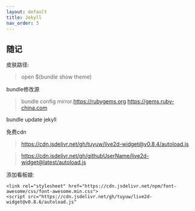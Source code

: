 ```yaml
---
layout: default
title: Jekyll
nav_order: 3
---
```


## 随记


皮肤路径: 
> open $(bundle show theme)


bundle修改源
>bundle config mirror.https://rubygems.org https://gems.ruby-china.com

bundle update jekyll

免费cdn
>https://cdn.jsdelivr.net/gh/tuyuw/live2d-widget@v0.8.4/autoload.js

>https://cdn.jsdelivr.net/gh/githubUserName/live2d-widget@latest/autoload.js


添加看板娘:
~~~
<link rel="stylesheet" href="https://cdn.jsdelivr.net/npm/font-awesome/css/font-awesome.min.css">
<script src="https://cdn.jsdelivr.net/gh/tuyuw/live2d-widget@v0.8.6/autoload.js"
~~~